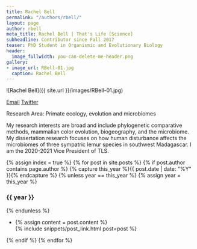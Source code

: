 ```yaml
---
title: Rachel Bell
permalink: "/authors/rbell/"
layout: page
author: rbell
meta_title: Rachel Bell | That's Life [Science]
subheadline: Contributor since Fall 2017
teaser: PhD Student in Organismic and Evolutionary Biology
header:
  image_fullwidth: you-can-delete-me-header.png
gallery:
- image_url: RBell-01.jpg
  caption: Rachel Bell
---
```


![Rachel Bell]({{ site.url }}/images/RBell-01.jpg)<br>

[Email](mailto:rbbell@umass.edu)
[Twitter](https://twitter.com/primate_eco_evo)

Research Area: Primate ecology, evolution and microbiomes

My research interests are broad and include phylogenetic comparative methods, mammalian color evolution, biogeography, and the microbiome. My dissertation research focuses on how human disturbance affects the microbiomes of three sympatric lemur species in southwest Madagascar. I am the 2020-2021 Vice President of TLS.

{% assign index = true %}
{% for post in site.posts %}
{% if post.author contains page.author %}
{% capture this_year %}{{ post.date | date: "%Y" }}{% endcapture %}
{% unless year == this_year %}
{% assign year = this_year %}
<h3>{{ year }}</h3>
{% endunless %}
<ul style="list-style-type:disc">
 <li> 
 {% assign content = post.content %} 
 <article>
 {% include snippets/post_link.html post=post %}
 </article>
 </li>
</ul>
{% endif %}
{% endfor %}
